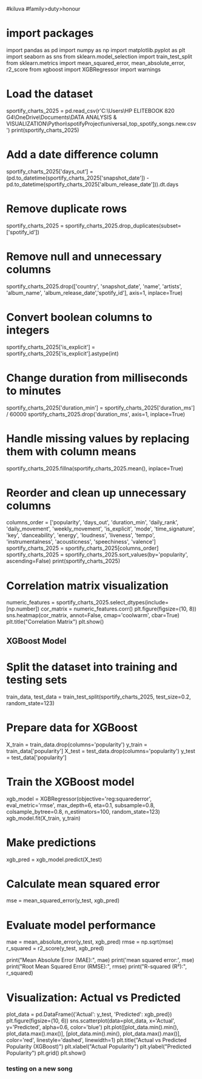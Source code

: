 #kiluva
#family>duty>honour
# import packages
import pandas as pd
import numpy as np
import matplotlib.pyplot as plt
import seaborn as sns
from sklearn.model_selection import train_test_split
from sklearn.metrics import mean_squared_error, mean_absolute_error, r2_score
from xgboost import XGBRegressor
import warnings 

# Load the dataset
sportify_charts_2025 = pd.read_csv(r'C:\Users\HP ELITEBOOK 820 G4\OneDrive\Documents\DATA ANALYSIS & VISUALIZATION\Python\spotifyProject\universal_top_spotify_songs.new.csv')
print(sportify_charts_2025)
# Add a date difference column
sportify_charts_2025['days_out'] = (pd.to_datetime(sportify_charts_2025['snapshot_date']) -
                                    pd.to_datetime(sportify_charts_2025['album_release_date'])).dt.days
# Remove duplicate rows
sportify_charts_2025 = sportify_charts_2025.drop_duplicates(subset=['spotify_id'])

# Remove null and unnecessary columns
sportify_charts_2025.drop(['country', 'snapshot_date', 'name', 'artists',
                           'album_name', 'album_release_date','spotify_id'], axis=1, inplace=True)

# Convert boolean columns to integers
sportify_charts_2025['is_explicit'] = sportify_charts_2025['is_explicit'].astype(int)

# Change duration from milliseconds to minutes
sportify_charts_2025['duration_min'] = sportify_charts_2025['duration_ms'] / 60000
sportify_charts_2025.drop('duration_ms', axis=1, inplace=True)

# Handle missing values by replacing them with column means
sportify_charts_2025.fillna(sportify_charts_2025.mean(), inplace=True)

# Reorder and clean up unnecessary columns
columns_order = ['popularity', 'days_out', 'duration_min', 'daily_rank',
                 'daily_movement', 'weekly_movement', 'is_explicit', 'mode',
                 'time_signature', 'key', 'danceability', 'energy', 'loudness',
                 'liveness', 'tempo', 'instrumentalness', 'acousticness',
                 'speechiness', 'valence']
sportify_charts_2025 = sportify_charts_2025[columns_order]
sportify_charts_2025 = sportify_charts_2025.sort_values(by='popularity', ascending=False)
print(sportify_charts_2025)

# Correlation matrix visualization
numeric_features = sportify_charts_2025.select_dtypes(include=[np.number])
cor_matrix = numeric_features.corr()
plt.figure(figsize=(10, 8))
sns.heatmap(cor_matrix, annot=False, cmap='coolwarm', cbar=True)
plt.title("Correlation Matrix")
plt.show()

## XGBoost Model ##
# Split the dataset into training and testing sets
train_data, test_data = train_test_split(sportify_charts_2025, test_size=0.2, random_state=123)

# Prepare data for XGBoost
X_train = train_data.drop(columns='popularity')
y_train = train_data['popularity']
X_test = test_data.drop(columns='popularity')
y_test = test_data['popularity']

# Train the XGBoost model
xgb_model = XGBRegressor(objective='reg:squarederror', eval_metric='rmse', max_depth=6, eta=0.1,
                         subsample=0.8, colsample_bytree=0.8, n_estimators=100, random_state=123)
xgb_model.fit(X_train, y_train)

# Make predictions
xgb_pred = xgb_model.predict(X_test)

# Calculate mean squared error
mse = mean_squared_error(y_test, xgb_pred)

# Evaluate model performance
mae = mean_absolute_error(y_test, xgb_pred)
rmse = np.sqrt(mse)
r_squared = r2_score(y_test, xgb_pred)

print("Mean Absolute Error (MAE):", mae)
print('mean squared error:', mse)
print("Root Mean Squared Error (RMSE):", rmse)
print("R-squared (R²):", r_squared)

# Visualization: Actual vs Predicted
plot_data = pd.DataFrame({'Actual': y_test, 'Predicted': xgb_pred})
plt.figure(figsize=(10, 6))
sns.scatterplot(data=plot_data, x='Actual', y='Predicted', alpha=0.6, color='blue')
plt.plot([plot_data.min().min(), plot_data.max().max()], [plot_data.min().min(), plot_data.max().max()],
         color='red', linestyle='dashed', linewidth=1)
plt.title("Actual vs Predicted Popularity (XGBoost)")
plt.xlabel("Actual Popularity")
plt.ylabel("Predicted Popularity")
plt.grid()
plt.show()

### testing on a new song
